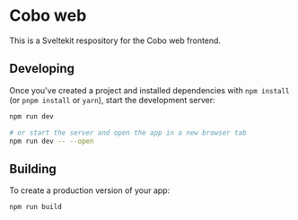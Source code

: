 # Cobo web

This is a Sveltekit respository for the Cobo web frontend.
## Developing

Once you've created a project and installed dependencies with `npm install` (or `pnpm install` or `yarn`), start the development server:

```bash
npm run dev

# or start the server and open the app in a new browser tab
npm run dev -- --open
```

## Building

To create a production version of your app:

```bash
npm run build
```

